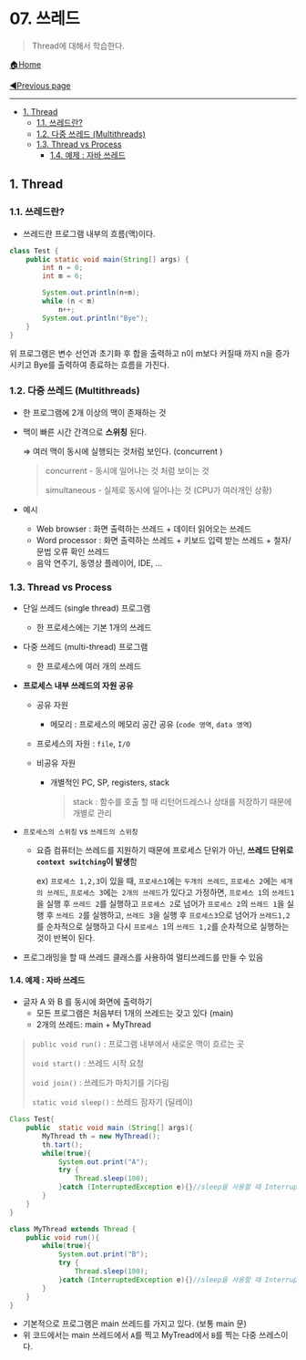 # 07. 쓰레드

> Thread에 대해서 학습한다.

[🏠Home](https://github.com/batboy118/Study_Note)

[◀Previous page ](./)

---

<!-- TOC -->

- [1. Thread](#1-thread)
	- [1.1. 쓰레드란?](#11-쓰레드란)
	- [1.2. 다중 쓰레드 (Multithreads)](#12-다중-쓰레드-multithreads)
	- [1.3. Thread vs Process](#13-thread-vs-process)
		- [1.4. 예제 : 자바 쓰레드](#14-예제--자바-쓰레드)

<!-- /TOC -->

## 1. Thread

### 1.1. 쓰레드란?

- 쓰레드란 프로그램 내부의 흐름(맥)이다.

```java
class Test {
    public static void main(String[] args) {
        int n = 0;
        int m = 6;

        System.out.println(n+m);
        while (n < m)
            n++;
        System.out.println("Bye");
    }
}
```

위 프로그램은 변수 선언과 초기화 후 합을 출력하고 n이 m보다 커질때 까지 n을 증가시키고 Bye를 출력하여 종료하는 흐름을 가진다.

### 1.2. 다중 쓰레드 (Multithreads)

- 한 프로그램에 2개 이상의 맥이 존재하는 것

- 맥이 빠른 시간 간격으로 **스위칭** 된다. 

  ⇒ 여러 맥이 동시에 실행되는 것처럼 보인다. (concurrent )

  > concurrent - 동시에 일어나는 것 처럼 보이는 것
  >
  > simultaneous - 실제로 동시에 일어나는 것 (CPU가 여러개인 상황)

- 예시
  - Web browser : 화면 출력하는 쓰레드 + 데이터 읽어오는 쓰레드
  - Word processor : 화면 출력하는 쓰레드 + 키보드 입력 받는 쓰레드 + 철자/문법 오류 확인 쓰레드
  - 음악 연주기, 동영상 플레이어, IDE, …

### 1.3. Thread vs Process

- 단일 쓰레드 (single thread) 프로그램
  - 한 프로세스에는 기본 1개의 쓰레드

- 다중 쓰레드 (multi-thread) 프로그램

  - 한 프로세스에 여러 개의 쓰레드

- **프로세스 내부 쓰레드의 자원 공유**
  
  - 공유 자원 
  
    - 메모리 : 프로세스의 메모리 공간 공유 (`code 영역`, `data 영역`)
  - 프로세스의 자원 : `file`, `I/O`
    
  - 비공유 자원
  
    - 개별적인 PC, SP, registers, stack
  
      > stack : 함수를 호출 할 때 리턴어드레스나 상태를 저장하기 때문에 개별로 관리
  
- `프로세스의 스위칭` vs `쓰레드의 스위칭`

  - 요즘 컴퓨터는 쓰레드를 지원하기 때문에 프로세스 단위가 아닌, **쓰레드 단위로 `context switching`이 발생**함

    ex) `프로세스 1,2,3`이 있을 때, `프로세스1`에는 `두개의 쓰레드`, `프로세스 2`에는 `세개의 쓰레드`, `프로세스 3`에는` 2개의 쓰레드`가 있다고 가정하면, `프로세스 1`의 `쓰레드1`을 실행 후 `쓰레드 2`를 실행하고 `프로세스 2`로 넘어가 `프로세스 2`의 `쓰레드 1`을 실행 후 `쓰레드 2`를 실행하고, `쓰레드 3`을 실행 후 `프로세스3`으로 넘어가 `쓰레드1,2`를 순차적으로 실행하고 다시 `프로세스 1`의 `쓰레드 1,2`를 순차적으로 실행하는 것이 반복이 된다.

- 프로그래밍을 할 때 쓰레드 클래스를 사용하여 멀티쓰레드를 만들 수 있음

#### 1.4. 예제 : 자바 쓰레드

- 글자 A 와 B 를 동시에 화면에 출력하기
  - 모든 프로그램은 처음부터 1개의 쓰레드는 갖고 있다 (main)
  - 2개의 쓰레드: main + MyThread

> `public void run()` : 프로그램 내부에서 새로운 맥이 흐르는 곳
>
> `void start()` : 쓰레드 시작 요청
>
> `void join()` : 쓰레드가 마치기를 기다림
>
> `static void sleep()` : 쓰레드 잠자기 (딜레이)

```java
Class Test{
	public	static void main (String[] args){
        MyThread th = new MyThread();
        th.tart();
        while(true){
            System.out.print("A");
            try {
            	Thread.sleep(100);
            }catch (InterruptedException e){}//sleep을 사용할 때 InterruptedException은 무시
        }
    }
}

class MyThread extends Thread {
    public void run(){
        while(true){
            System.out.print("B");
            try {
            	Thread.sleep(100);
            }catch (InterruptedException e){}//sleep을 사용할 때 InterruptedException은 무시
    	}
    }
}
```

- 기본적으로 프로그램은 main 쓰레드를 가지고 있다. (보통 main 문)
- 위 코드에서는 main 쓰레드에서 `A`를 찍고 MyTread에서 `B`를 찍는 다중 쓰레스이다.



